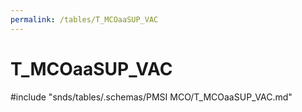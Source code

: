 ```yaml
---
permalink: /tables/T_MCOaaSUP_VAC
---
```

# T\_MCOaaSUP\_VAC
<!-- SPDX-License-Identifier: MPL-2.0 -->

<!-- ATTENTION : Ne pas supprimer ou modifier la ligne ci-dessous -->
#include "snds/tables/.schemas/PMSI MCO/T_MCOaaSUP_VAC.md"
<!-- ATTENTION : Ne pas supprimer ou modifier la ligne ci-dessus -->

